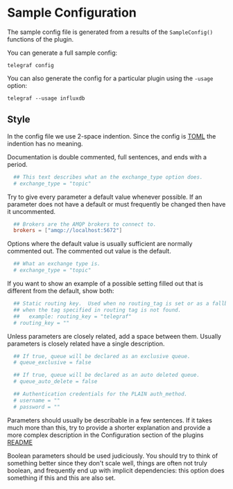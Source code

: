 # Sample Configuration

The sample config file is generated from a results of the `SampleConfig()` functions of the plugin.

You can generate a full sample
config:

```shell
telegraf config
```

You can also generate the config for a particular plugin using the `-usage`
option:

```shell
telegraf --usage influxdb
```

## Style

In the config file we use 2-space indention.  Since the config is
[TOML](https://github.com/toml-lang/toml) the indention has no meaning.

Documentation is double commented, full sentences, and ends with a period.

```toml
  ## This text describes what an the exchange_type option does.
  # exchange_type = "topic"
```

Try to give every parameter a default value whenever possible.  If an
parameter does not have a default or must frequently be changed then have it
uncommented.

```toml
  ## Brokers are the AMQP brokers to connect to.
  brokers = ["amqp://localhost:5672"]
```

Options where the default value is usually sufficient are normally commented
out.  The commented out value is the default.

```toml
  ## What an exchange type is.
  # exchange_type = "topic"
```

If you want to show an example of a possible setting filled out that is
different from the default, show both:

```toml
  ## Static routing key.  Used when no routing_tag is set or as a fallback
  ## when the tag specified in routing tag is not found.
  ##   example: routing_key = "telegraf"
  # routing_key = ""
```

Unless parameters are closely related, add a space between them.  Usually
parameters is closely related have a single description.

```toml
  ## If true, queue will be declared as an exclusive queue.
  # queue_exclusive = false

  ## If true, queue will be declared as an auto deleted queue.
  # queue_auto_delete = false

  ## Authentication credentials for the PLAIN auth_method.
  # username = ""
  # password = ""
```

Parameters should usually be describable in a few sentences.  If it takes
much more than this, try to provide a shorter explanation and provide a more
complex description in the Configuration section of the plugins
[README](https://github.com/DeadlyCrush/telegraf/tree/master/plugins/inputs/example)

Boolean parameters should be used judiciously.  You should try to think of
something better since they don't scale well, things are often not truly
boolean, and frequently end up with implicit dependencies: this option does
something if this and this are also set.
